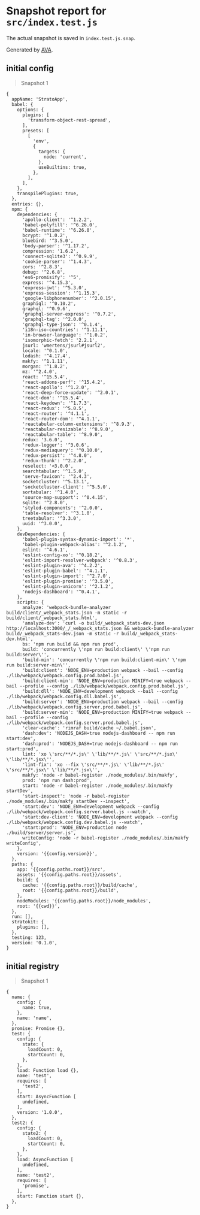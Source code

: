 # Snapshot report for `src/index.test.js`

The actual snapshot is saved in `index.test.js.snap`.

Generated by [AVA](https://ava.li).

## initial config

> Snapshot 1

    {
      appName: 'StratoApp',
      babel: {
        options: {
          plugins: [
            'transform-object-rest-spread',
          ],
          presets: [
            [
              'env',
              {
                targets: {
                  node: 'current',
                },
                useBuiltins: true,
              },
            ],
          ],
        },
        transpilePlugins: true,
      },
      entries: {},
      npm: {
        dependencies: {
          'apollo-client': '^1.2.2',
          'babel-polyfill': '^6.26.0',
          'babel-runtime': '^6.26.0',
          bcrypt: '^1.0.2',
          bluebird: '^3.5.0',
          'body-parser': '^1.17.2',
          compression: '1.6.2',
          'connect-sqlite3': '^0.9.9',
          'cookie-parser': '^1.4.3',
          cors: '^2.8.3',
          debug: '^2.6.8',
          'es6-promisify': '^5',
          express: '^4.15.3',
          'express-jwt': '^5.3.0',
          'express-session': '^1.15.3',
          'google-libphonenumber': '^2.0.15',
          graphiql: '^0.10.2',
          graphql: '^0.9.6',
          'graphql-server-express': '^0.7.2',
          'graphql-tag': '^2.0.0',
          'graphql-type-json': '^0.1.4',
          'i18n-iso-countries': '^1.11.1',
          'in-browser-language': '^1.0.2',
          'isomorphic-fetch': '2.2.1',
          jsurl: 'wmertens/jsurl#jsurl2',
          locale: '^0.1.0',
          lodash: '^4.17.4',
          makfy: '^1.1.11',
          morgan: '^1.8.2',
          mz: '^2.4.0',
          react: '^15.5.4',
          'react-addons-perf': '^15.4.2',
          'react-apollo': '^1.2.0',
          'react-deep-force-update': '^2.0.1',
          'react-dom': '^15.5.4',
          'react-keydown': '^1.7.3',
          'react-redux': '^5.0.5',
          'react-router': '^4.1.1',
          'react-router-dom': '^4.1.1',
          'reactabular-column-extensions': '^8.9.3',
          'reactabular-resizable': '^8.9.0',
          'reactabular-table': '^8.9.0',
          redux: '3.6.0',
          'redux-logger': '^3.0.6',
          'redux-mediaquery': '^0.10.0',
          'redux-persist': '^4.8.0',
          'redux-thunk': '^2.2.0',
          reselect: '<3.0.0',
          searchtabular: '^1.5.0',
          'serve-favicon': '^2.4.3',
          socketcluster: '^5.13.1',
          'socketcluster-client': '^5.5.0',
          sortabular: '^1.4.0',
          'source-map-support': '^0.4.15',
          sqlite: '^2.8.0',
          'styled-components': '^2.0.0',
          'table-resolver': '^3.1.0',
          treetabular: '^3.3.0',
          uuid: '^3.0.0',
        },
        devDependencies: {
          'babel-plugin-syntax-dynamic-import': '*',
          'babel-plugin-webpack-alias': '^2.1.2',
          eslint: '^4.6.1',
          'eslint-config-xo': '^0.18.2',
          'eslint-import-resolver-webpack': '^0.8.3',
          'eslint-plugin-ava': '^4.2.2',
          'eslint-plugin-babel': '^4.1.1',
          'eslint-plugin-import': '^2.7.0',
          'eslint-plugin-promise': '^3.5.0',
          'eslint-plugin-unicorn': '^2.1.2',
          'nodejs-dashboard': '^0.4.1',
        },
        scripts: {
          analyze: 'webpack-bundle-analyzer build/client/_webpack_stats.json -m static -r build/client/_webpack_stats.html',
          'analyze-dev': 'curl -o build/_webpack_stats-dev.json http://localhost:3000/_/_webpack_stats.json && webpack-bundle-analyzer build/_webpack_stats-dev.json -m static -r build/_webpack_stats-dev.html',
          bs: 'npm run build && npm run prod',
          build: 'concurrently \'npm run build:client\' \'npm run build:server\'',
          'build-min': 'concurrently \'npm run build:client-min\' \'npm run build:server-min\'',
          'build:client': 'NODE_ENV=production webpack --bail --config ./lib/webpack/webpack.config.prod.babel.js',
          'build:client-min': 'NODE_ENV=production MINIFY=true webpack --bail --profile --config ./lib/webpack/webpack.config.prod.babel.js',
          'build:dll': 'NODE_ENV=development webpack --bail --config ./lib/webpack/webpack.config.dll.babel.js',
          'build:server': 'NODE_ENV=production webpack --bail --config ./lib/webpack/webpack.config.server.prod.babel.js',
          'build:server-min': 'NODE_ENV=production MINIFY=true webpack --bail --profile --config ./lib/webpack/webpack.config.server.prod.babel.js',
          'clear-cache': 'rimraf build/cache ~/.babel.json',
          'dash:dev': 'NODEJS_DASH=true nodejs-dashboard -- npm run start:dev',
          'dash:prod': 'NODEJS_DASH=true nodejs-dashboard -- npm run start:prod',
          lint: 'xo \'src/**/*.js\' \'lib/**/*.js\' \'src/**/*.jsx\' \'lib/**/*.jsx\'',
          'lint-fix': 'xo --fix \'src/**/*.js\' \'lib/**/*.js\' \'src/**/*.jsx\' \'lib/**/*.jsx\'',
          makfy: 'node -r babel-register ./node_modules/.bin/makfy',
          prod: 'npm run dash:prod',
          start: 'node -r babel-register ./node_modules/.bin/makfy startDev',
          'start-inspect': 'node -r babel-register ./node_modules/.bin/makfy startDev --inspect',
          'start:dev': 'NODE_ENV=development webpack --config ./lib/webpack/webpack.config.server.babel.js --watch',
          'start:dev-client': 'NODE_ENV=development webpack --config ./lib/webpack/webpack.config.dev.babel.js --watch',
          'start:prod': 'NODE_ENV=production node ./build/server/server.js',
          writeConfig: 'node -r babel-register ./node_modules/.bin/makfy writeConfig',
        },
        version: '{{config.version}}',
      },
      paths: {
        app: '{{config.paths.root}}/src',
        assets: '{{config.paths.root}}/assets',
        build: {
          cache: '{{config.paths.root}}/build/cache',
          root: '{{config.paths.root}}/build',
        },
        nodeModules: '{{config.paths.root}}/node_modules',
        root: '{{cwd}}',
      },
      run: [],
      stratokit: {
        plugins: [],
      },
      testing: 123,
      version: '0.1.0',
    }

## initial registry

> Snapshot 1

    {
      name: {
        config: {
          name: true,
        },
        name: 'name',
      },
      promise: Promise {},
      test: {
        config: {
          state: {
            loadCount: 0,
            startCount: 0,
          },
        },
        load: Function load {},
        name: 'test',
        requires: [
          'test2',
        ],
        start: AsyncFunction [
          undefined,
        ],
        version: '1.0.0',
      },
      test2: {
        config: {
          state2: {
            loadCount: 0,
            startCount: 0,
          },
        },
        load: AsyncFunction [
          undefined,
        ],
        name: 'test2',
        requires: [
          'promise',
        ],
        start: Function start {},
      },
    }
